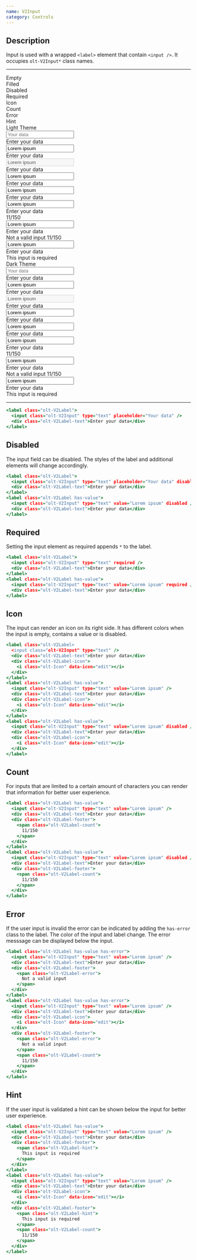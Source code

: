 ```yaml
---
name: V2Input
category: Controls
---
```


## Description

Input is used with a wrapped `<label>` element that contain
`<input />`. It occupies `olt-V2Input*` class names.

---

<div class="olt-Grid olt-u-marginTop4 olt-u-marginBottom6">
  <div class="olt-Grid-item olt-Grid-item--3">
    <div class="demo-spacer-small"></div>
    <div>
      <div class="demo-input-label">
        Empty
      </div>
      <div class="demo-input-label">
        Filled
      </div>
      <div class="demo-input-label">
        Disabled
      </div>
      <div class="demo-input-label">
        Required
      </div>
      <div class="demo-input-label">
        Icon
      </div>
      <div class="demo-input-label">
        Count
      </div>
      <div class="demo-input-label">
        Error
      </div>
      <div class="demo-input-label">
        Hint
      </div>
    </div>
  </div>
  <div class="olt-Grid-item olt-Grid-item--9">
    <div class="olt-Grid">
      <div class="olt-Grid-item olt-Grid-item--5">
        <div class="demo-title">Light Theme</div>
        <div class="demo-subtitle-small"></div>
        <div class="olt-Card">
          <div class="olt-Card-content">
            <div class="demo-input-content">
              <label class="olt-V2Label">
                <input class="olt-V2Input" type="text" placeholder="Your data" />
                <div class="olt-V2Label-text">Enter your data</div>
              </label>
            </div>
            <div class="demo-input-content">
              <label class="olt-V2Label has-value">
                <input class="olt-V2Input" type="text" value="Lorem ipsum" />
                <div class="olt-V2Label-text">Enter your data</div>
              </label>
            </div>
            <div class="demo-input-content">
              <label class="olt-V2Label has-value">
                <input class="olt-V2Input" type="text" value="Lorem ipsum" disabled />
                <div class="olt-V2Label-text">Enter your data</div>
              </label>
            </div>
            <div class="demo-input-content">
              <label class="olt-V2Label has-value">
                <input class="olt-V2Input" type="text" value="Lorem ipsum" required />
                <div class="olt-V2Label-text">Enter your data</div>
              </label>
            </div>
            <div class="demo-input-content">
              <label class="olt-V2Label has-value">
                <input class="olt-V2Input" type="text" value="Lorem ipsum" />
                <div class="olt-V2Label-text">Enter your data</div>
                <div class="olt-V2Label-icon">
                  <i class="olt-Icon" data-icon="edit"></i>
                </div>
              </label>
            </div>
            <div class="demo-input-content">
              <label class="olt-V2Label has-value">
                <input class="olt-V2Input" type="text" value="Lorem ipsum" />
                <div class="olt-V2Label-text">Enter your data</div>
                <div class="olt-V2Label-footer">
                  <span class="olt-V2Label-count">
                    11/150
                  </span>
                </div>
              </label>
            </div>
            <div class="demo-input-content">
              <label class="olt-V2Label has-value has-error">
                <input class="olt-V2Input" type="text" value="Lorem ipsum" />
                <div class="olt-V2Label-text">Enter your data</div>
                <div class="olt-V2Label-footer">
                  <span class="olt-V2Label-error">
                    Not a valid input
                  </span>
                  <span class="olt-V2Label-count">
                    11/150
                  </span>
                </div>
              </label>
            </div>
            <div class="demo-input-content">
              <label class="olt-V2Label has-value">
                <input class="olt-V2Input" type="text" value="Lorem ipsum" />
                <div class="olt-V2Label-text">Enter your data</div>
                <div class="olt-V2Label-footer">
                  <span class="olt-V2Label-hint">
                    This input is required
                  </span>
                </div>
              </label>
            </div>
          </div>
        </div>
      </div>
      <div class="olt-Grid-item olt-Grid-item--5">
        <div class="demo-title">Dark Theme</div>
        <div class="demo-subtitle-small"></div>
        <div class="olt-Card olt-Card--dark olt-Theme-dark">
          <div class="olt-Card-content">
            <div class="demo-input-content">
              <label class="olt-V2Label">
                <input class="olt-V2Input" type="text" placeholder="Your data" />
                <div class="olt-V2Label-text">Enter your data</div>
              </label>
            </div>
            <div class="demo-input-content">
              <label class="olt-V2Label has-value">
                <input class="olt-V2Input" type="text" value="Lorem ipsum" />
                <div class="olt-V2Label-text">Enter your data</div>
              </label>
            </div>
            <div class="demo-input-content">
              <label class="olt-V2Label has-value">
                <input class="olt-V2Input" type="text" value="Lorem ipsum" disabled />
                <div class="olt-V2Label-text">Enter your data</div>
              </label>
            </div>
            <div class="demo-input-content">
              <label class="olt-V2Label has-value">
                <input class="olt-V2Input" type="text" value="Lorem ipsum" required />
                <div class="olt-V2Label-text">Enter your data</div>
              </label>
            </div>
            <div class="demo-input-content">
              <label class="olt-V2Label has-value">
                <input class="olt-V2Input" type="text" value="Lorem ipsum" />
                <div class="olt-V2Label-text">Enter your data</div>
                <div class="olt-V2Label-icon">
                  <i class="olt-Icon" data-icon="edit"></i>
                </div>
              </label>
            </div>
            <div class="demo-input-content">
              <label class="olt-V2Label has-value">
                <input class="olt-V2Input" type="text" value="Lorem ipsum" />
                <div class="olt-V2Label-text">Enter your data</div>
                <div class="olt-V2Label-footer">
                  <span class="olt-V2Label-count">
                    11/150
                  </span>
                </div>
              </label>
            </div>
            <div class="demo-input-content">
              <label class="olt-V2Label has-value has-error">
                <input class="olt-V2Input" type="text" value="Lorem ipsum" />
                <div class="olt-V2Label-text">Enter your data</div>
                <div class="olt-V2Label-footer">
                  <span class="olt-V2Label-error">
                    Not a valid input
                  </span>
                  <span class="olt-V2Label-count">
                    11/150
                  </span>
                </div>
              </label>
            </div>
            <div class="demo-input-content">
              <label class="olt-V2Label has-value">
                <input class="olt-V2Input" type="text" value="Lorem ipsum" />
                <div class="olt-V2Label-text">Enter your data</div>
                <div class="olt-V2Label-footer">
                  <span class="olt-V2Label-hint">
                    This input is required
                  </span>
                </div>
              </label>
            </div>
          </div>
        </div>
      </div>
    </div>
  </div>
</div>

---

```example.html
<label class="olt-V2Label">
  <input class="olt-V2Input" type="text" placeholder="Your data" />
  <div class="olt-V2Label-text">Enter your data</div>
</label>
```

## Disabled

The input field can be disabled. The styles of the label
and additional elements will change accordingly.

```disabled.html
<label class="olt-V2Label">
  <input class="olt-V2Input" type="text" placeholder="Your data" disabled />
  <div class="olt-V2Label-text">Enter your data</div>
</label>
<label class="olt-V2Label has-value">
  <input class="olt-V2Input" type="text" value="Lorem ipsum" disabled />
  <div class="olt-V2Label-text">Enter your data</div>
</label>
```

## Required

Setting the input element as required appends `*` to the label.

```required.html
<label class="olt-V2Label">
  <input class="olt-V2Input" type="text" required />
  <div class="olt-V2Label-text">Enter your data</div>
</label>
<label class="olt-V2Label has-value">
  <input class="olt-V2Input" type="text" value="Lorem ipsum" required />
  <div class="olt-V2Label-text">Enter your data</div>
</label>
```

## Icon

The input can render an icon on its right side. It has different
colors when the input is empty, contains a value or is disabled.

```icons.html
<label class="olt-V2Label>
  <input class="olt-V2Input" type="text" />
  <div class="olt-V2Label-text">Enter your data</div>
  <div class="olt-V2Label-icon">
    <i class="olt-Icon" data-icon="edit"></i>
  </div>
</label>
<label class="olt-V2Label has-value">
  <input class="olt-V2Input" type="text" value="Lorem ipsum" />
  <div class="olt-V2Label-text">Enter your data</div>
  <div class="olt-V2Label-icon">
    <i class="olt-Icon" data-icon="edit"></i>
  </div>
</label>
<label class="olt-V2Label has-value">
  <input class="olt-V2Input" type="text" value="Lorem ipsum" disabled />
  <div class="olt-V2Label-text">Enter your data</div>
  <div class="olt-V2Label-icon">
    <i class="olt-Icon" data-icon="edit"></i>
  </div>
</label>
```

## Count

For inputs that are limited to a certain amount of characters
you can render that information for better user experience.

```count.html
<label class="olt-V2Label has-value">
  <input class="olt-V2Input" type="text" value="Lorem ipsum" />
  <div class="olt-V2Label-text">Enter your data</div>
  <div class="olt-V2Label-footer">
    <span class="olt-V2Label-count">
      11/150
    </span>
  </div>
</label>
<label class="olt-V2Label has-value">
  <input class="olt-V2Input" type="text" value="Lorem ipsum" disabled />
  <div class="olt-V2Label-text">Enter your data</div>
  <div class="olt-V2Label-footer">
    <span class="olt-V2Label-count">
      11/150
    </span>
  </div>
</label>
```

## Error

If the user input is invalid the error can be indicated by adding
the `has-error` class to the label. The color of the input and label
change. The error messsage can be displayed below the input.

```error.html
<label class="olt-V2Label has-value has-error">
  <input class="olt-V2Input" type="text" value="Lorem ipsum" />
  <div class="olt-V2Label-text">Enter your data</div>
  <div class="olt-V2Label-footer">
    <span class="olt-V2Label-error">
      Not a valid input
    </span>
  </div>
</label>
<label class="olt-V2Label has-value has-error">
  <input class="olt-V2Input" type="text" value="Lorem ipsum" />
  <div class="olt-V2Label-text">Enter your data</div>
  <div class="olt-V2Label-icon">
    <i class="olt-Icon" data-icon="edit"></i>
  </div>
  <div class="olt-V2Label-footer">
    <span class="olt-V2Label-error">
      Not a valid input
    </span>
    <span class="olt-V2Label-count">
      11/150
    </span>
  </div>
</label>
```

## Hint

If the user input is validated a hint can be shown below the input
for better user experience.

```hint.html
<label class="olt-V2Label has-value">
  <input class="olt-V2Input" type="text" value="Lorem ipsum" />
  <div class="olt-V2Label-text">Enter your data</div>
  <div class="olt-V2Label-footer">
    <span class="olt-V2Label-hint">
      This input is required
    </span>
  </div>
</label>
<label class="olt-V2Label has-value">
  <input class="olt-V2Input" type="text" value="Lorem ipsum" />
  <div class="olt-V2Label-text">Enter your data</div>
  <div class="olt-V2Label-icon">
    <i class="olt-Icon" data-icon="edit"></i>
  </div>
  <div class="olt-V2Label-footer">
    <span class="olt-V2Label-hint">
      This input is required
    </span>
    <span class="olt-V2Label-count">
      11/150
    </span>
  </div>
</label>
```
